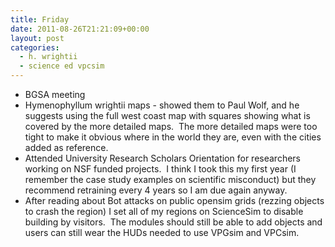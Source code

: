 ```yaml
---
title: Friday
date: 2011-08-26T21:21:09+00:00
layout: post
categories:
  - h. wrightii
  - science ed vpcsim
---
```

  * BGSA meeting
  * Hymenophyllum wrightii maps - showed them to Paul Wolf, and he suggests using the full west coast map with squares showing what is covered by the more detailed maps.  The more detailed maps were too tight to make it obvious where in the world they are, even with the cities added as reference.
  * Attended University Research Scholars Orientation for researchers working on NSF funded projects.  I think I took this my first year (I remember the case study examples on scientific misconduct) but they recommend retraining every 4 years so I am due again anyway.
  * After reading about Bot attacks on public opensim grids (rezzing objects to crash the region) I set all of my regions on ScienceSim to disable building by visitors.  The modules should still be able to add objects and users can still wear the HUDs needed to use VPGsim and VPCsim.
